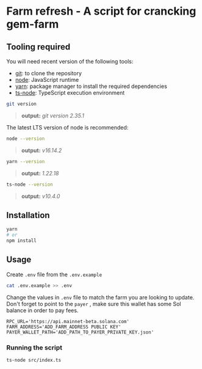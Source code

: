# Farm refresh - A script for crancking gem-farm 

## Tooling required

You will need recent version of the following tools:

- [git](https://git-scm.com/book/en/v2/Getting-Started-Installing-Git): to clone the repository
- [node](https://nodejs.org/en/download/): JavaScript runtime
- [yarn](https://classic.yarnpkg.com/lang/en/docs/install/#mac-stable): package manager to install the required dependencies
- [ts-node](https://www.npmjs.com/package/ts-node#installation): TypeScript execution environment

```bash
git version
```

> **output:** _git version 2.35.1_

The latest LTS version of node is recommended:

```bash
node --version
```

> **output:** _v16.14.2_

```bash
yarn --version
```

> **output:** _1.22.18_

```bash
ts-node --version
```

> **output:** _v10.4.0_


## Installation

```bash
yarn
# or
npm install
```

## Usage
Create `.env` file from the  `.env.example`
```bash
cat .env.example >> .env
```
Change the values in  `.env` file to match the farm you are looking to update. Don't forget to point to the `payer` , make sure this wallet has some Sol balance in order to pay fees. 
```
RPC_URL='https://api.mainnet-beta.solana.com'
FARM_ADDRESS='ADD_FARM_ADDRESS PUBLIC KEY'
PAYER_WALLET_PATH='ADD_PATH_TO_PAYER_PRIVATE_KEY.json'
```


### Running the script
```bash
ts-node src/index.ts
```
